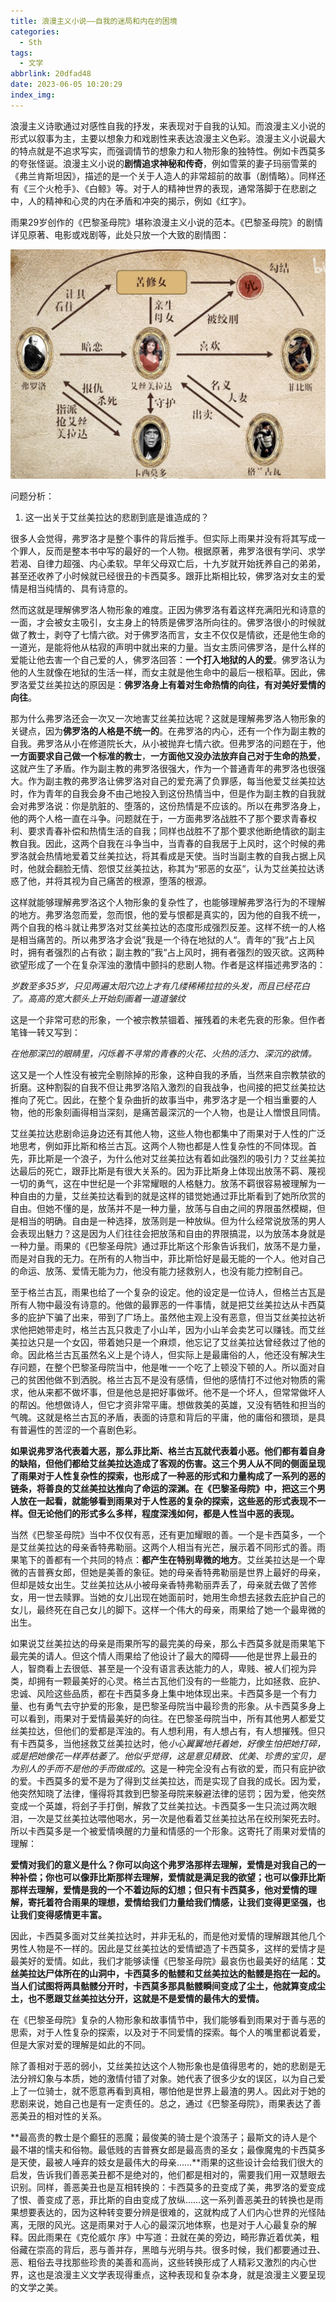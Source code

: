 ```yaml
---
title: 浪漫主义小说——自我的迷局和内在的困境
categories:
  - Sth
tags:
  - 文学
abbrlink: 20dfad48
date: 2023-06-05 10:20:29
index_img:
---
```


<!-- more -->
<!-- categories:Dev、Ops、Study、Sth、News、work-->
<!-- tags: 
Python、MySQL、LeetCode、机器学习、Linux、Big Data、Java、BlockChain、Docker、Web 、分布式、
Maven、数据结构、JVM、JavaScript、Crontab、Shell、Ubuntu、VPN、NodeJS、String、VM、Hadoop、
Life、树莓派、Git、Hexo、算法、运维、网络、看法、电影、美学、写作、哲学、文档、绘画、前端、
历史、政治、社会、导购
 -->
浪漫主义诗歌通过对感性自我的抒发，来表现对于自我的认知。而浪漫主义小说的形式以叙事为主，主要以想象力和戏剧性来表达浪漫主义色彩。浪漫主义小说最大的特点就是不追求写实，而强调情节的想象力和人物形象的独特性。例如卡西莫多的夸张怪诞。浪漫主义小说的**剧情追求神秘和传奇**，例如雪莱的妻子玛丽雪莱的《弗兰肯斯坦因》，描述的是一个关于人造人的非常超前的故事（剧情略）。同样还有《三个火枪手》、《白鲸》等。对于人的精神世界的表现，通常落脚于在悲剧之中，人的精神和心灵的内在矛盾和冲突的揭示，例如《红字》。

雨果29岁创作的《巴黎圣母院》堪称浪漫主义小说的范本。《巴黎圣母院》的剧情详见原著、电影或戏剧等，此处只放一个大致的剧情图：

![](https://raw.githubusercontent.com/YuanZhou314/PigRepo/main/imgs/image-20230527163643105.png)

问题分析：

1. 这一出关于艾丝美拉达的悲剧到底是谁造成的？

很多人会觉得，弗罗洛才是整个事件的背后推手。但实际上雨果并没有将其写成一个罪人，反而是整本书中写的最好的一个人物。根据原著，弗罗洛很有学问、求学若渴、自律力超强、内心柔软。早年父母双亡后，十九岁就开始抚养自己的弟弟，甚至还收养了小时候就已经很丑的卡西莫多。跟菲比斯相比较，佛罗洛对女主的爱情是相当纯情的、具有诗意的。

然而这就是理解佛罗洛人物形象的难度。正因为佛罗洛有着这样充满阳光和诗意的一面，才会被女主吸引，女主身上的特质是佛罗洛所向往的。佛罗洛很小的时候就做了教士，剥夺了七情六欲。对于佛罗洛而言，女主不仅仅是情欲，还是他生命的一道光，是能将他从枯寂的声明中就出来的力量。当女主质问佛罗洛，是什么样的爱能让他去害一个自己爱的人，佛罗洛回答：**一个打入地狱的人的爱**。佛罗洛认为他的人生就像在地狱的生活一样，而女主就是他生命中的最后一根稻草。因此，佛罗洛爱艾丝美拉达的原因是：**佛罗洛身上有着对生命热情的向往，有对美好爱情的向往**。

那为什么弗罗洛还会一次又一次地害艾丝美拉达呢？这就是理解弗罗洛人物形象的关键点，因为**佛罗洛的人格是不统一的**。在弗罗洛的内心，还有一个作为副主教的自我。弗罗洛从小在修道院长大，从小被抛弃七情六欲。但弗罗洛的问题在于，他**一方面要求自己做一个标准的教士**，**一方面他又没办法放弃自己对于生命的热爱**，这就产生了矛盾。作为副主教的弗罗洛很强大，作为一个普通青年的弗罗洛也很强大。作为副主教的弗罗洛让佛罗洛对自己的爱充满了负罪感，每当他爱艾丝美拉达时，作为青年的自我会身不由己地投入到这份热情当中，但是作为副主教的自我就会对弗罗洛说：你是肮脏的、堕落的，这份热情是不应该的。所以在弗罗洛身上，他的两个人格一直在斗争。问题就在于，一方面弗罗洛战胜不了那个要求青春权利、要求青春补偿和热情生活的自我；同样也战胜不了那个要求他断绝情欲的副主教自我。因此，这两个自我在斗争当中，当青春的自我居于上风时，这个时候的弗罗洛就会热情地爱着艾丝美拉达，将其看成是天使。当时当副主教的自我占据上风时，他就会翻脸无情、怨恨艾丝美拉达，称其为“邪恶的女巫“，认为艾丝美拉达诱惑了他，并将其视为自己痛苦的根源，堕落的根源。

这样就能够理解弗罗洛这个人物形象的复杂性了，也能够理解弗罗洛行为的不理解的地方。弗罗洛忽而爱，忽而恨，他的爱与恨都是真实的，因为他的自我不统一，两个自我的格斗就让弗罗洛对艾丝美拉达的态度形成强烈反差。这样不统一的人格是相当痛苦的。所以弗罗洛才会说”我是一个待在地狱的人“。青年的”我“占上风时，拥有者强烈的占有欲；副主教的”我“占上风时，拥有者强烈的毁灭欲。这两种欲望形成了一个在复杂浑浊的激情中颤抖的悲剧人物。作者是这样描述弗罗洛的：

*岁数至多35岁，只见两遍太阳穴边上才有几缕稀稀拉拉的头发，而且已经花白了。高高的宽大额头上开始刻画着一道道皱纹*

这是一个非常可悲的形象，一个被宗教禁锢着、摧残着的未老先衰的形象。但作者笔锋一转又写到：

*在他那深凹的眼睛里，闪烁着不寻常的青春的火花、火热的活力、深沉的欲情。*

这又是一个人性没有被完全剔除掉的形象，这种自我的矛盾，当然来自宗教禁欲的折磨。这种割裂的自我不但让弗罗洛陷入激烈的自我战争，也间接的把艾丝美拉达推向了死亡。因此，在整个复杂曲折的故事当中，弗罗洛才是一个相当重要的人物，他的形象刻画得相当深刻，是痛苦最深沉的一个人物，也是让人憎恨且同情。

艾丝美拉达悲剧命运身边还有其他人物，这些人物也都集中了雨果对于人性的广泛地思考，例如菲比斯和格兰古瓦。这两个人物也都是人性复杂性的不同体现。首先，菲比斯是一个浪子，为什么他对艾丝美拉达有着如此强烈的吸引力？艾丝美拉达最后的死亡，跟菲比斯是有很大关系的。因为菲比斯身上体现出放荡不羁、蔑视一切的勇气，这在中世纪是一个非常耀眼的人格魅力。放荡不羁很容易被理解为一种自由的力量，艾丝美拉达看到的就是这样的错觉她通过菲比斯看到了她所欣赏的自由。但她不懂的是，放荡并不是一种力量，放荡与自由之间的界限虽然模糊，但是相当的明确。自由是一种选择，放荡则是一种放纵。但为什么经常说放荡的男人会表现出魅力？这是因为人们往往会把放荡和自由的界限搞混，以为放荡本身就是一种力量。雨果的《巴黎圣母院》通过菲比斯这个形象告诉我们，放荡不是力量，而是对自我的无力。在所有的人物当中，菲比斯恰好是最无能的一个人。他对自己的命运、放荡、爱情无能为力，他没有能力拯救别人，也没有能力控制自己。

至于格兰古瓦，雨果也给了一个复杂的设定。他的设定是一位诗人，但格兰古瓦是所有人物中最没有诗意的。他做的最罪恶的一件事情，就是把艾丝美拉达从卡西莫多的庇护下骗了出来，带到了广场上。虽然他主观上没有恶意，但当艾丝美拉达祈求他把她带走时，格兰古瓦只救走了小山羊，因为小山羊会卖艺可以赚钱。而艾丝美拉达只是一个女囚，带着她只是一个麻烦，他忘记了艾丝美拉达曾经救过了他的命。因此格兰古瓦虽然名义上是个诗人，但实际上是最庸俗的人，他还没有解决生存问题，在整个巴黎圣母院当中，他是唯一一个吃了上顿没下顿的人。所以面对自己的贫困他做不到洒脱。格兰古瓦不是没有感情，但他的感情打不过他对物质的需求，他从来都不做坏事，但是他总是把好事做坏。他不是一个坏人，但常常做坏人的帮凶。他想做诗人，但它才资非常平庸。想做救美的英雄，又没有牺牲和担当的气魄。这就是格兰古瓦的矛盾，表面的诗意和背后的平庸，他的庸俗和猥琐，是具有普遍性的苦涩的一个喜剧色彩。



**如果说弗罗洛代表着大恶，那么菲比斯、格兰古瓦就代表着小恶。他们都有着自身的缺陷，但他们都给艾丝美拉达造成了客观的伤害。这三个男人从不同的侧面呈现了雨果对于人性复杂性的探索，也形成了一种恶的形式和力量构成了一系列的恶的链条，将善良的艾丝美拉达推向了命运的深渊。在《巴黎圣母院》中，把这三个男人放在一起看，就能够看到雨果对于人性恶的复杂的探索，这些恶的形式表现不一样。但无论他们的形式多么多样，程度深浅如何，都是人性当中恶的表现。**

当然《巴黎圣母院》当中不仅仅有恶，还有更加耀眼的善。一个是卡西莫多，一个是艾丝美拉达的母亲香特弗勒丽。这两个人相当有光芒，展示着不同形式的善。雨果笔下的善都有一个共同的特点：**都产生在特别卑微的地方**。艾丝美拉达是一个卑微的吉普赛女郎，但她是美善的象征。她的母亲香特弗勒丽是世界上最好的母亲，但却是妓女出生。艾丝美拉达从小被母亲香特弗勒丽弄丢了，母亲就去做了苦修女，用一世去赎罪。当她的女儿出现在她面前时，她用生命想去拯救去庇护自己的女儿，最终死在自己女儿的脚下。这样一个伟大的母亲，雨果给了她一个最卑微的出生。

如果说艾丝美拉达的母亲是雨果所写的最完美的母亲，那么卡西莫多就是雨果笔下最完美的请人。但这个情人雨果给了他设计了最大的障碍——他是世界上最丑的人，智商看上去很低、甚至是一个没有语言表达能力的人，卑贱、被人们视为异类，却拥有一颗最美好的心灵。格兰古瓦他们没有的一些能力，比如拯救、庇护、忠诚、风险这些品质，都在卡西莫多身上集中地体现出来。卡西莫多是一个有力量、也有勇气去守护爱的形象，是巴黎圣母院当中最珍贵的形象。从卡西莫多身上可以看到，雨果对于爱情最美好的向往。在巴黎圣母院当中，所有其他男人都爱艾丝美拉达，但他们的爱都是浑浊的。有人想利用，有人想占有，有人想摧残。但只有卡西莫多，当他拯救艾丝美拉达时，他*小心翼翼地托着她，好像生怕把她打碎，或是把她像花一样弄枯萎了。他似乎觉得，这是意见精致、优美、珍贵的宝贝，是为别人的手而不是他的手而做成的*。这是一种完全没有占有欲的爱，而只有庇护欲的爱。卡西莫多的爱不是为了得到艾丝美拉达，而是实现了自我的成长。因为爱，他突然知晓了法律，懂得将其救到巴黎圣母院来躲避法律的惩罚；因为爱，他突然变成一个英雄，将刽子手打倒，解救了艾丝美拉达。卡西莫多一生只流过两次眼泪，一次是艾丝美拉达喂他喝水，另一次是他看着艾丝美拉达吊在绞刑架死去时。所以卡西莫多是一个被爱情唤醒的力量和情感的一个形象。这寄托了雨果对爱情的理解：

**爱情对我们的意义是什么？你可以向这个弗罗洛那样去理解，爱情是对我自己的一种补偿；你也可以像菲比斯那样去理解，爱情就是满足我的欲望；也可以像菲比斯那样去理解，爱情是我的一个不着边际的幻想；但只有卡西莫多，他对爱情的理解，寄托着符合雨果的理想，爱情给我们力量给我们情感，让我们变得更坚强，也让我们变得感情更丰富。**

因此，卡西莫多面对艾丝美拉达时，并非无私的，而是他对爱情的理解跟其他几个男性人物是不一样的。因此是艾丝美拉达的爱情塑造了卡西莫多，这样的爱情才是最美好的爱情。如此，我们才能够读懂《巴黎圣母院》最哀伤也最美好的结尾：**艾丝美拉达尸体所在的山洞中，卡西莫多的骷髅和艾丝美拉达的骷髅是抱在一起的。当人们试图将两具骷髅分开时，卡西莫多那具骷髅瞬间变成了尘土，他就算变成尘土，也不愿跟艾丝美拉达分开，这就是不是爱情的最伟大的爱情。**

在《巴黎圣母院》复杂的人物形象和故事情节中，我们能够看到雨果对于善与恶的思索，对于人性复杂的探索，以及对于不同爱情的探索。每个人的嘴里都说着爱，但是大家对爱的理解是如此的不同。

除了善相对于恶的弱小，艾丝美拉达这个人物形象也是值得思考的，她的悲剧是无法分辨幻象与本质，她的激情付错了对象。她代表了很多少女的误区，以为自己爱上了一位骑士，就不愿意再看到真相，哪怕他是世界上最渣的男人。因此对于她的悲剧来说，她自己也是有一定责任的。总之，通过《巴黎圣母院》，雨果表达了善恶美丑的相对性的关系。

**最高贵的教士是个癫狂的恶魔；最俊美的骑士是个浪荡子；最斯文的诗人是个最不堪的懦夫和俗物。最低贱的吉普赛女郎是最高贵的圣女；最像魔鬼的卡西莫多是天使，最被人唾弃的妓女是最伟大的母亲……**雨果的这些设计会给我们很大的启发，告诉我们善恶美丑都不是绝对的，他们都是相对的，需要我们用一双慧眼去识别。同样，善恶美丑也是互相转换的：卡西莫多的丑变成了美，弗罗洛的爱变成了恨、善变成了恶，菲比斯的自由变成了放纵……这一系列善恶美丑的转换也是雨果想要表达的，因为这种转变要分辨是很难的，这就构成了人们内心世界的光怪陆离，无限的风光。这是雨果对于人心的最深沉地体察，也是对于人心最复杂的解释。因此雨果在《克伦威尔 序》中写道：丑就在美的旁边，畸形靠近着优美，粗俗藏在崇高的背后，恶与善并存，黑暗与光明与共。很多时候，我们都要通过丑、恶、粗俗去寻找那些珍贵的美善和高尚，这些转换形成了人精彩又激烈的内心世界，这也是浪漫主义文学表现得重点，这种表现和复杂本身，就是浪漫主义要呈现的文学之美。


